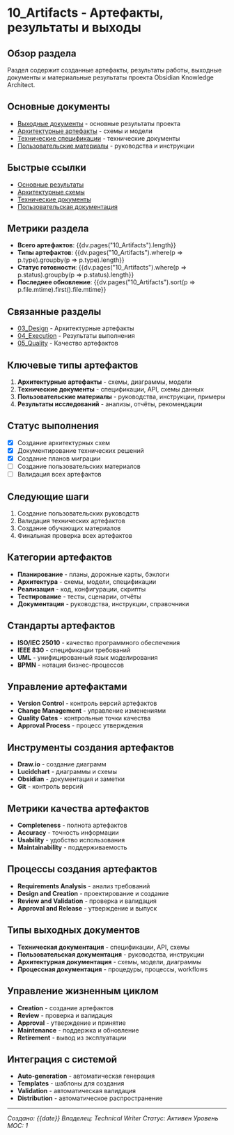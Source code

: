 # 10_Artifacts - Артефакты, результаты и выходы

## Обзор раздела
Раздел содержит созданные артефакты, результаты работы, выходные документы и материальные результаты проекта Obsidian Knowledge Architect.

## Основные документы
- [Выходные документы](outputs.md) - основные результаты проекта
- [Архитектурные артефакты](architecture_artifacts.md) - схемы и модели
- [Технические спецификации](technical_specs.md) - технические документы
- [Пользовательские материалы](user_materials.md) - руководства и инструкции

## Быстрые ссылки
- [Основные результаты](outputs.md#основные-результаты)
- [Архитектурные схемы](architecture_artifacts.md#архитектурные-схемы)
- [Технические документы](technical_specs.md#технические-документы)
- [Пользовательская документация](user_materials.md#пользовательская-документация)

## Метрики раздела
- **Всего артефактов**: {{dv.pages("10_Artifacts").length}}
- **Типы артефактов**: {{dv.pages("10_Artifacts").where(p => p.type).groupby(p => p.type).length}}
- **Статус готовности**: {{dv.pages("10_Artifacts").where(p => p.status).groupby(p => p.status).length}}
- **Последнее обновление**: {{dv.pages("10_Artifacts").sort(p => p.file.mtime).first().file.mtime}}

## Связанные разделы
- [03_Design](../03_Design/_index.md) - Архитектурные артефакты
- [04_Execution](../04_Execution/_index.md) - Результаты выполнения
- [05_Quality](../05_Quality/_index.md) - Качество артефактов

## Ключевые типы артефактов
1. **Архитектурные артефакты** - схемы, диаграммы, модели
2. **Технические документы** - спецификации, API, схемы данных
3. **Пользовательские материалы** - руководства, инструкции, примеры
4. **Результаты исследований** - анализы, отчёты, рекомендации

## Статус выполнения
- [x] Создание архитектурных схем
- [x] Документирование технических решений
- [x] Создание планов миграции
- [ ] Создание пользовательских материалов
- [ ] Валидация всех артефактов

## Следующие шаги
1. Создание пользовательских руководств
2. Валидация технических артефактов
3. Создание обучающих материалов
4. Финальная проверка всех артефактов

## Категории артефактов
- **Планирование** - планы, дорожные карты, бэклоги
- **Архитектура** - схемы, модели, спецификации
- **Реализация** - код, конфигурации, скрипты
- **Тестирование** - тесты, сценарии, отчёты
- **Документация** - руководства, инструкции, справочники

## Стандарты артефактов
- **ISO/IEC 25010** - качество программного обеспечения
- **IEEE 830** - спецификации требований
- **UML** - унифицированный язык моделирования
- **BPMN** - нотация бизнес-процессов

## Управление артефактами
- **Version Control** - контроль версий артефактов
- **Change Management** - управление изменениями
- **Quality Gates** - контрольные точки качества
- **Approval Process** - процесс утверждения

## Инструменты создания артефактов
- **Draw.io** - создание диаграмм
- **Lucidchart** - диаграммы и схемы
- **Obsidian** - документация и заметки
- **Git** - контроль версий

## Метрики качества артефактов
- **Completeness** - полнота артефактов
- **Accuracy** - точность информации
- **Usability** - удобство использования
- **Maintainability** - поддерживаемость

## Процессы создания артефактов
- **Requirements Analysis** - анализ требований
- **Design and Creation** - проектирование и создание
- **Review and Validation** - проверка и валидация
- **Approval and Release** - утверждение и выпуск

## Типы выходных документов
- **Техническая документация** - спецификации, API, схемы
- **Пользовательская документация** - руководства, инструкции
- **Архитектурная документация** - схемы, модели, диаграммы
- **Процессная документация** - процедуры, процессы, workflows

## Управление жизненным циклом
- **Creation** - создание артефактов
- **Review** - проверка и валидация
- **Approval** - утверждение и принятие
- **Maintenance** - поддержка и обновление
- **Retirement** - вывод из эксплуатации

## Интеграция с системой
- **Auto-generation** - автоматическая генерация
- **Templates** - шаблоны для создания
- **Validation** - автоматическая валидация
- **Distribution** - автоматическое распространение

---
*Создано: {{date}}*
*Владелец: Technical Writer*
*Статус: Активен*
*Уровень MOC: 1*
